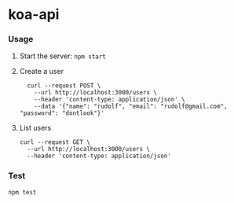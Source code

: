 # koa-api

### Usage
1. Start the server: `npm start`

2. Create a user
   ```
     curl --request POST \
       --url http://localhost:3000/users \
       --header 'content-type: application/json' \
       --data '{"name": "rudolf", "email": "rudolf@gmail.com", "password": "dontlook"}'
   ```

3. List users 
   ```
   curl --request GET \
     --url http://localhost:3000/users \
     --header 'content-type: application/json'
   ```

### Test
`npm test`
